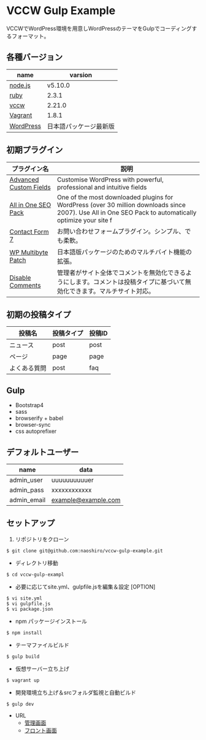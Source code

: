 # VCCW Gulp Example

VCCWでWordPress環境を用意しWordPressのテーマをGulpでコーディングするフォーマット。

## 各種バージョン

| name | varsion |
|------|---------|
| [node.js](https://nodejs.org/ja/) | v5.10.0 |
| [ruby](https://www.ruby-lang.org/ja/) | 2.3.1 |
| [vccw](http://vccw.cc/) | 2.21.0 |
| [Vagrant](https://www.vagrantup.com/) | 1.8.1 |
| [WordPress](https://ja.wordpress.org/) | 日本語パッケージ最新版 |

## 初期プラグイン

| プラグイン名 | 説明 |
|-----|-----|
| [Advanced Custom Fields](https://ja.wordpress.org/plugins/advanced-custom-fields) | Customise WordPress with powerful, professional and intuitive fields |
| [All in One SEO Pack](https://ja.wordpress.org/plugins/all-in-one-seo-pack) | One of the most downloaded plugins for WordPress (over 30 million downloads since 2007). Use All in One SEO Pack to automatically optimize your site f |
| [Contact Form 7](https://ja.wordpress.org/plugins/contact-form-7) | お問い合わせフォームプラグイン。シンプル、でも柔軟。 |
| [WP Multibyte Patch](https://ja.wordpress.org/plugins/wp-multibyte-patch) | 日本語版パッケージのためのマルチバイト機能の拡張。 |
| [Disable Comments](https://ja.wordpress.org/plugins/disable-comments) | 管理者がサイト全体でコメントを無効化できるようにします。コメントは投稿タイプに基づいて無効化できます。マルチサイト対応。 |

## 初期の投稿タイプ

| 投稿名 | 投稿タイプ | 投稿ID |
|-----|------|-----|
| ニュース | post | post |
| ページ | page | page |
| よくある質問 | post | faq |


## Gulp

- Bootstrap4
- sass
- browserify + babel
- browser-sync
- css autoprefixer

## デフォルトユーザー

| name | data |
|---|---|
| admin_user | uuuuuuuuuuer |
| admin_pass | xxxxxxxxxxxx |
| admin_email |  example@example.com |


## セットアップ

1. リポジトリをクローン
```
$ git clone git@github.com:naoshiro/vccw-gulp-example.git
```
- ディレクトリ移動
```
$ cd vccw-gulp-exampl
```
- 必要に応じてsite.yml、gulpfile.jsを編集＆設定 [OPTION]
```
$ vi site.yml
$ vi gulpfile.js
$ vi package.json
```
- npm パッケージインストール
```
$ npm install
```
- テーマファイルビルド
```
$ gulp build
```
- 仮想サーバー立ち上げ
```
$ vagrant up
```
- 開発環境立ち上げ＆srcフォルダ監視と自動ビルド
```
$ gulp dev
```
- URL
    - [管理画面](http://vccw-gulp-example.dev/wp-admin)
    - [フロント画面](http://localhost:3000)

